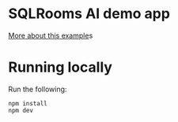 # SQLRooms AI demo app

[More about this example](https://sqlrooms.github.io/examples/)s

# Running locally

Run the following:

    npm install
    npm dev
